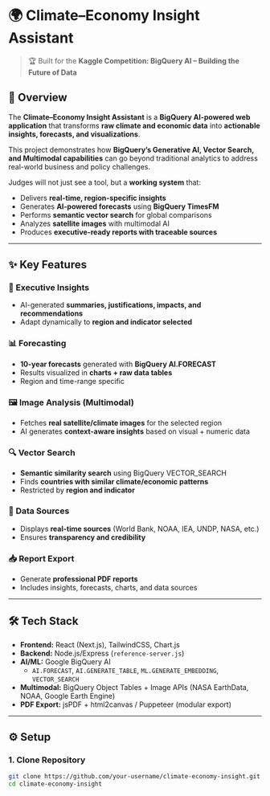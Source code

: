 # 🌍 Climate–Economy Insight Assistant  

> 🏆 Built for the **Kaggle Competition: BigQuery AI – Building the Future of Data**

## 📖 Overview  

The **Climate–Economy Insight Assistant** is a **BigQuery AI-powered web application** that transforms **raw climate and economic data** into **actionable insights, forecasts, and visualizations**.  

This project demonstrates how **BigQuery’s Generative AI, Vector Search, and Multimodal capabilities** can go beyond traditional analytics to address real-world business and policy challenges.  

Judges will not just see a tool, but a **working system** that:  
- Delivers **real-time, region-specific insights**  
- Generates **AI-powered forecasts** using **BigQuery TimesFM**  
- Performs **semantic vector search** for global comparisons  
- Analyzes **satellite images** with multimodal AI  
- Produces **executive-ready reports with traceable sources**  

---

## ✨ Key Features  

### 🧠 Executive Insights  
- AI-generated **summaries, justifications, impacts, and recommendations**  
- Adapt dynamically to **region and indicator selected**  

### 📊 Forecasting  
- **10-year forecasts** generated with **BigQuery AI.FORECAST**  
- Results visualized in **charts + raw data tables**  
- Region and time-range specific  

### 🖼️ Image Analysis (Multimodal)  
- Fetches **real satellite/climate images** for the selected region  
- AI generates **context-aware insights** based on visual + numeric data  

### 🔍 Vector Search  
- **Semantic similarity search** using BigQuery VECTOR_SEARCH  
- Finds **countries with similar climate/economic patterns**  
- Restricted by **region and indicator**  

### 📑 Data Sources  
- Displays **real-time sources** (World Bank, NOAA, IEA, UNDP, NASA, etc.)  
- Ensures **transparency and credibility**  

### 📥 Report Export  
- Generate **professional PDF reports**  
- Includes insights, forecasts, charts, and data sources  

---

## 🛠️ Tech Stack  
- **Frontend:** React (Next.js), TailwindCSS, Chart.js  
- **Backend:** Node.js/Express (`reference-server.js`)  
- **AI/ML:** Google BigQuery AI  
  - `AI.FORECAST`, `AI.GENERATE_TABLE`, `ML.GENERATE_EMBEDDING`, `VECTOR_SEARCH`  
- **Multimodal:** BigQuery Object Tables + Image APIs (NASA EarthData, NOAA, Google Earth Engine)  
- **PDF Export:** jsPDF + html2canvas / Puppeteer (modular export)  

---

## ⚙️ Setup  

### 1. Clone Repository  
```bash
git clone https://github.com/your-username/climate-economy-insight.git
cd climate-economy-insight
